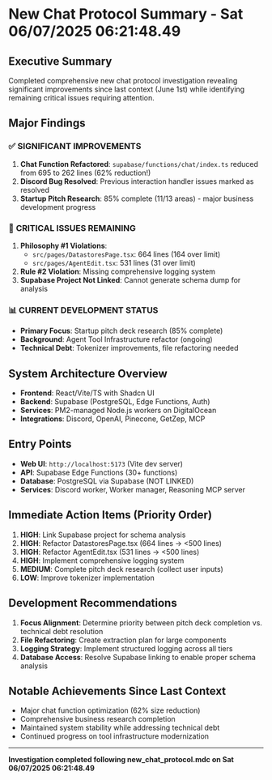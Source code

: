 # New Chat Protocol Summary - Sat 06/07/2025 06:21:48.49

## Executive Summary
Completed comprehensive new chat protocol investigation revealing significant improvements since last context (June 1st) while identifying remaining critical issues requiring attention.

## Major Findings

### ✅ **SIGNIFICANT IMPROVEMENTS**
1. **Chat Function Refactored**: `supabase/functions/chat/index.ts` reduced from 695 to 262 lines (62% reduction!)
2. **Discord Bug Resolved**: Previous interaction handler issues marked as resolved
3. **Startup Pitch Research**: 85% complete (11/13 areas) - major business development progress

### 🚨 **CRITICAL ISSUES REMAINING**
1. **Philosophy #1 Violations**: 
   - `src/pages/DatastoresPage.tsx`: 664 lines (164 over limit)
   - `src/pages/AgentEdit.tsx`: 531 lines (31 over limit)
2. **Rule #2 Violation**: Missing comprehensive logging system
3. **Supabase Project Not Linked**: Cannot generate schema dump for analysis

### 📊 **CURRENT DEVELOPMENT STATUS**
- **Primary Focus**: Startup pitch deck research (85% complete)
- **Background**: Agent Tool Infrastructure refactor (ongoing)
- **Technical Debt**: Tokenizer improvements, file refactoring needed

## System Architecture Overview
- **Frontend**: React/Vite/TS with Shadcn UI
- **Backend**: Supabase (PostgreSQL, Edge Functions, Auth)
- **Services**: PM2-managed Node.js workers on DigitalOcean
- **Integrations**: Discord, OpenAI, Pinecone, GetZep, MCP

## Entry Points
- **Web UI**: `http://localhost:5173` (Vite dev server)
- **API**: Supabase Edge Functions (30+ functions)
- **Database**: PostgreSQL via Supabase (NOT LINKED)
- **Services**: Discord worker, Worker manager, Reasoning MCP server

## Immediate Action Items (Priority Order)
1. **HIGH**: Link Supabase project for schema analysis
2. **HIGH**: Refactor DatastoresPage.tsx (664 lines → <500 lines)
3. **HIGH**: Refactor AgentEdit.tsx (531 lines → <500 lines)
4. **HIGH**: Implement comprehensive logging system
5. **MEDIUM**: Complete pitch deck research (collect user inputs)
6. **LOW**: Improve tokenizer implementation

## Development Recommendations
1. **Focus Alignment**: Determine priority between pitch deck completion vs. technical debt resolution
2. **File Refactoring**: Create extraction plan for large components
3. **Logging Strategy**: Implement structured logging across all tiers
4. **Database Access**: Resolve Supabase linking to enable proper schema analysis

## Notable Achievements Since Last Context
- Major chat function optimization (62% size reduction)
- Comprehensive business research completion
- Maintained system stability while addressing technical debt
- Continued progress on tool infrastructure modernization

---
**Investigation completed following new_chat_protocol.mdc on Sat 06/07/2025 06:21:48.49** 